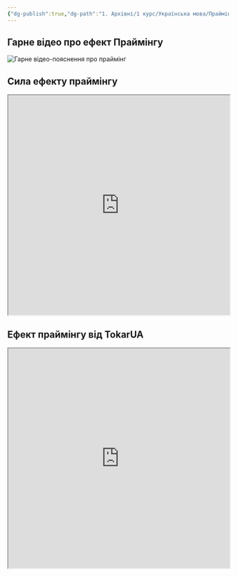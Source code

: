 ```yaml
---
{"dg-publish":true,"dg-path":"1. Архівні/1 курс/Українська мова/Праймінг ефект.md","permalink":"/1-arhivni/1-kurs/ukrayinska-mova/prajming-efekt/"}
---
```


## Гарне відео про ефект Праймінгу

![Гарне відео-пояснення про праймінг](https://www.youtube.com/watch?v=9A55j5S3yWE)

## Сила ефекту праймінгу

<iframe
	height=500
	width=100%
	padding=0 0
	marging=0 0
	src="https://masterlev.com.ua/sila-efektu-prajmingu/">
</iframe>

## Ефект праймінгу від TokarUA

<iframe
	height=500
	width=100%
	padding=0 0
	marging=0 0
	src="https://tokar.ua/read/29332/chomu-kilohram-zaliza-vaz!hchyy-nizh-kiloh/">
</iframe>



